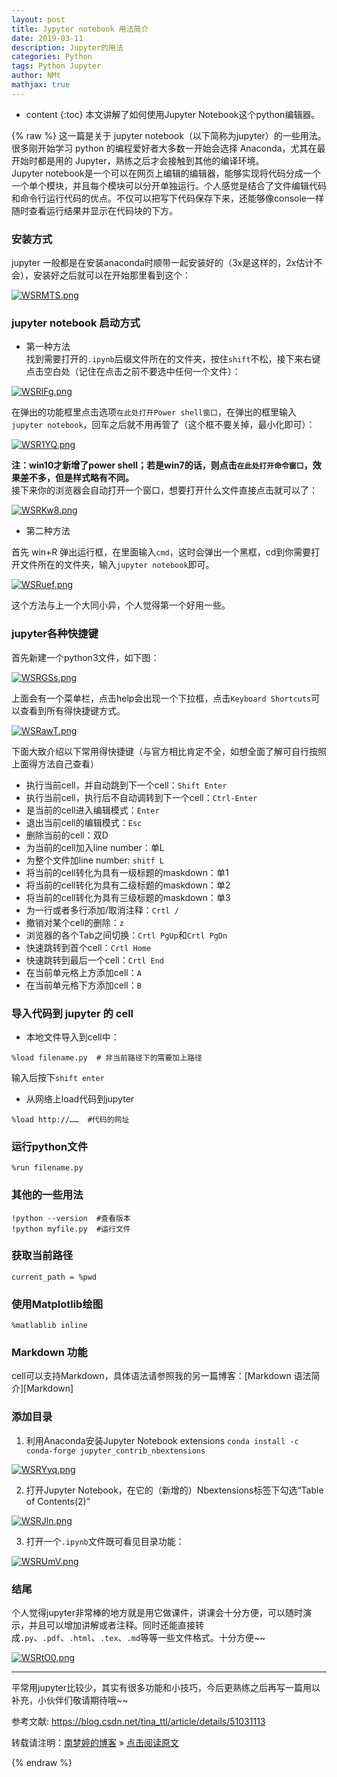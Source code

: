 ```yaml
---
layout: post
title: Jypyter notebook 用法简介
date: 2019-03-11
description: Jupyter的用法
categories: Python
tags: Python Jupyter 
author: NMt
mathjax: true
---
```


* content
{:toc}
本文讲解了如何使用Jupyter Notebook这个python编辑器。  

<div style='display: none'>
@@@@
</div>

{% raw %}
这一篇是关于 jupyter notebook（以下简称为jupyter）的一些用法。很多刚开始学习 python 的编程爱好者大多数一开始会选择 Anaconda，尤其在最开始时都是用的 Jupyter，熟练之后才会接触到其他的编译环境。  
Jupyter notebook是一个可以在网页上编辑的编辑器，能够实现将代码分成一个一个单个模块，并且每个模块可以分开单独运行。个人感觉是结合了文件编辑代码和命令行运行代码的优点。不仅可以把写下代码保存下来，还能够像console一样随时查看运行结果并显示在代码块的下方。  

### 安装方式  

jupyter 一般都是在安装anaconda时顺带一起安装好的（3x是这样的，2x估计不会），安装好之后就可以在开始那里看到这个：  

[//]: # (![jupyter查看][jupyter])   
[![WSRMTS.png](https://z3.ax1x.com/2021/07/10/WSRMTS.png)](https://imgtu.com/i/WSRMTS)  

### jupyter notebook 启动方式

* 第一种方法  
找到需要打开的`.ipynb`后缀文件所在的文件夹，按住`shift`不松，接下来右键点击空白处（记住在点击之前不要选中任何一个文件）：  

[//]: # (![open power shell][ph_2])   
[![WSRlFg.png](https://z3.ax1x.com/2021/07/10/WSRlFg.png)](https://imgtu.com/i/WSRlFg)  

在弹出的功能框里点击选项`在此处打开Power shell窗口`，在弹出的框里输入`jupyter notebook`，回车之后就不用再管了（这个框不要关掉，最小化即可）：  

[//]: # (![power shell][ph_3])  
[![WSR1YQ.png](https://z3.ax1x.com/2021/07/10/WSR1YQ.png)](https://imgtu.com/i/WSR1YQ)  

**注：win10才新增了power shell；若是win7的话，则点击`在此处打开命令窗口`，效果差不多，但是样式略有不同。**  
接下来你的浏览器会自动打开一个窗口，想要打开什么文件直接点击就可以了：  

[//]: # (![jupyter][ph_4])  
[![WSRKw8.png](https://z3.ax1x.com/2021/07/10/WSRKw8.png)](https://imgtu.com/i/WSRKw8)  

*  第二种方法  

首先 win+R 弹出运行框，在里面输入`cmd`，这时会弹出一个黑框，cd到你需要打开文件所在的文件夹，输入`jupyter notebook`即可。  

[//]: # (![cmd][ph_5])  
[![WSRuef.png](https://z3.ax1x.com/2021/07/10/WSRuef.png)](https://imgtu.com/i/WSRuef)  

这个方法与上一个大同小异，个人觉得第一个好用一些。


### jupyter各种快捷键

首先新建一个python3文件，如下图：  

[//]: # (![create new file][ph_6])
[![WSRGSs.png](https://z3.ax1x.com/2021/07/10/WSRGSs.png)](https://imgtu.com/i/WSRGSs)  

上面会有一个菜单栏，点击help会出现一个下拉框，点击`Keyboard Shortcuts`可以查看到所有得快捷键方式。  

[//]: # (![shortcuts][ph_9])
[![WSRawT.png](https://z3.ax1x.com/2021/07/10/WSRawT.png)](https://imgtu.com/i/WSRawT)  

下面大致介绍以下常用得快捷键（与官方相比肯定不全，如想全面了解可自行按照上面得方法自己查看）  
* 执行当前cell，并自动跳到下一个cell：`Shift Enter`  
* 执行当前cell，执行后不自动调转到下一个cell：`Ctrl-Enter`  
* 是当前的cell进入编辑模式：`Enter`  
* 退出当前cell的编辑模式：`Esc`  
* 删除当前的cell：双D  
* 为当前的cell加入line number：单L  
* 为整个文件加line number: `shitf L`  
* 将当前的cell转化为具有一级标题的maskdown：单1  
* 将当前的cell转化为具有二级标题的maskdown：单2  
* 将当前的cell转化为具有三级标题的maskdown：单3  
* 为一行或者多行添加/取消注释：`Crtl /`  
* 撤销对某个cell的删除：`z`  
* 浏览器的各个Tab之间切换：`Crtl PgUp`和`Crtl PgDn`   
* 快速跳转到首个cell：`Crtl Home`  
* 快速跳转到最后一个cell：`Crtl End`  
* 在当前单元格上方添加cell：`A`  
* 在当前单元格下方添加cell：`B`  

### 导入代码到 jupyter 的 cell  

* 本地文件导入到cell中：  
```
%load filename.py  # 非当前路径下的需要加上路径
```
输入后按下`shift enter`  

* 从网络上load代码到jupyter  
```
%load http://……  #代码的网址  
```

### 运行python文件  
```
%run filename.py  
```

### 其他的一些用法  
```
!python --version  #查看版本
!python myfile.py  #运行文件
```

### 获取当前路径  
```
current_path = %pwd
```

### 使用Matplotlib绘图  
```
%matlablib inline
```

### Markdown 功能  
cell可以支持Markdown，具体语法请参照我的另一篇博客：[Markdown 语法简介][Markdown]  

### 添加目录

1. 利用Anaconda安装Jupyter Notebook extensions `conda install -c conda-forge jupyter_contrib_nbextensions`

[//]: # (![add table of contents][ph_7])  
[![WSRYyq.png](https://z3.ax1x.com/2021/07/10/WSRYyq.png)](https://imgtu.com/i/WSRYyq)  

2. 打开Jupyter Notebook，在它的（新增的）Nbextensions标签下勾选“Table of Contents(2)” 

[//]: # (![add][ph_8])  
[![WSRJln.png](https://z3.ax1x.com/2021/07/10/WSRJln.png)](https://imgtu.com/i/WSRJln)  

3. 打开一个`.ipynb`文件既可看见目录功能：  

[//]: # (![show][ph_10])  
[![WSRUmV.png](https://z3.ax1x.com/2021/07/10/WSRUmV.png)](https://imgtu.com/i/WSRUmV)  

### 结尾  

个人觉得jupyter非常棒的地方就是用它做课件，讲课会十分方便，可以随时演示，并且可以增加讲解或者注释。同时还能直接转成`.py`、`.pdf`、`.html`、`.tex`、`.md`等等一些文件格式。十分方便~~

[//]: # (![inverse][ph_11])
[![WSRtO0.png](https://z3.ax1x.com/2021/07/10/WSRtO0.png)](https://imgtu.com/i/WSRtO0)  

------- 

平常用jupyter比较少，其实有很多功能和小技巧，今后更熟练之后再写一篇用以补充，小伙伴们敬请期待哦~~

参考文献: https://blog.csdn.net/tina_ttl/article/details/51031113


转载请注明：[南梦婷的博客](https://norah2.github.io) » [点击阅读原文](https://norah2.github.io/2019/03/Jupyter/) 


<!--以下是本文中用到的链接
[jupyter]: /images/posts/Jupyter/01.png
[ph_2]: /images/posts/Jupyter/02.png
[ph_3]: /images/posts/Jupyter/03.png
[ph_4]: /images/posts/Jupyter/04.png
[ph_5]: /images/posts/Jupyter/05.png
[ph_6]: /images/posts/Jupyter/06.png
[Markdown]: https://norah2.github.io/2019/03/Markdown/
[ph_7]: /images/posts/Jupyter/07.png
[ph_8]: /images/posts/Jupyter/08.png
[ph_9]: /images/posts/Jupyter/09.png
[ph_10]: /images/posts/Jupyter/10.png
[ph_11]: /images/posts/Jupyter/11.png

[![WSRMTS.png](https://z3.ax1x.com/2021/07/10/WSRMTS.png)](https://imgtu.com/i/WSRMTS)
[![WSRlFg.png](https://z3.ax1x.com/2021/07/10/WSRlFg.png)](https://imgtu.com/i/WSRlFg)
[![WSR1YQ.png](https://z3.ax1x.com/2021/07/10/WSR1YQ.png)](https://imgtu.com/i/WSR1YQ)
[![WSRKw8.png](https://z3.ax1x.com/2021/07/10/WSRKw8.png)](https://imgtu.com/i/WSRKw8)
[![WSRuef.png](https://z3.ax1x.com/2021/07/10/WSRuef.png)](https://imgtu.com/i/WSRuef)
[![WSRGSs.png](https://z3.ax1x.com/2021/07/10/WSRGSs.png)](https://imgtu.com/i/WSRGSs)
[![WSRYyq.png](https://z3.ax1x.com/2021/07/10/WSRYyq.png)](https://imgtu.com/i/WSRYyq)
[![WSRJln.png](https://z3.ax1x.com/2021/07/10/WSRJln.png)](https://imgtu.com/i/WSRJln)
[![WSRawT.png](https://z3.ax1x.com/2021/07/10/WSRawT.png)](https://imgtu.com/i/WSRawT)
[![WSRUmV.png](https://z3.ax1x.com/2021/07/10/WSRUmV.png)](https://imgtu.com/i/WSRUmV)
[![WSRtO0.png](https://z3.ax1x.com/2021/07/10/WSRtO0.png)](https://imgtu.com/i/WSRtO0)


-->
{% endraw %}